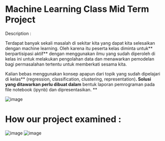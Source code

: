 # Machine Learning Class Mid Term Project 

Description :

Terdapat banyak sekali masalah di sekitar kita yang dapat kita selesaikan dengan machine learning. 
Oleh karena itu peserta kelas diminta untuk** berpartisipasi aktif** dengan menggunakan ilmu yang 
sudah diperoleh di kelas ini untuk melakukan pengolahan data dan menawarkan pemodelan bagi 
permasalahan tertentu untuk memberkati sesama kita. 

Kalian bebas menggunakan konsep apapun 
dari topik yang sudah dipelajari di kelas** (regression, classification, clustering, representation)**. Solusi 
yang ditawarkan perlu dibuat dalam** bentuk laporan pemrograman pada file notebook (ipynb) dan 
dipresentasikan. **

![image](https://github.com/user-attachments/assets/477e9b61-490c-4a61-a830-7abfcd46efde)


# How our project examined : 

![image](https://github.com/user-attachments/assets/10eaa5d2-329e-4771-af56-0259412b4d33)
![image](https://github.com/user-attachments/assets/fdd41fa7-88ed-4bf8-8e41-301162b1d63e)



